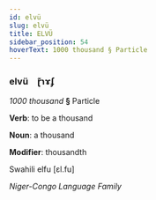 ```yaml
---
id: elvü
slug: elvü
title: ELVÜ
sidebar_position: 54
hoverText: 1000 thousand § Particle
---
```


### elvü&emsp;<span kind="abugida">ɽ͊ɿɤʄ</span>

*1000 thousand* **§** Particle

**Verb**: to be a thousand

**Noun**: a thousand

**Modifier**: thousandth

Swahili elfu [ɛl.fu]

*Niger-Congo Language Family*